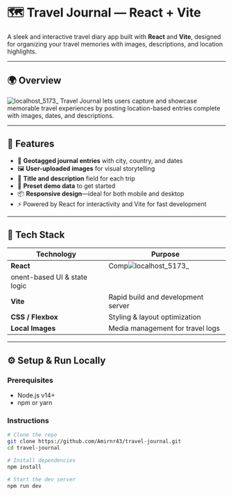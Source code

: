 # 🗺️ Travel Journal — React + Vite

A sleek and interactive travel diary app built with **React** and **Vite**, designed for organizing your travel memories with images, descriptions, and location highlights.

---


## 🌍 Overview
![localhost_5173_](https://github.com/user-attachments/assets/f59a66bb-75ae-4f05-9a9a-c838e677e1ef)
Travel Journal lets users capture and showcase memorable travel experiences by posting location-based entries complete with images, dates, and descriptions.

---

## 🎯 Features

- 📍 **Geotagged journal entries** with city, country, and dates  
- 🖼️ **User-uploaded images** for visual storytelling  
- 📝 **Title and description** field for each trip  
- 💾 **Preset demo data** to get started  
- 📦 **Responsive design**—ideal for both mobile and desktop  
- ⚡ Powered by React for interactivity and Vite for fast development

---

## 🧪 Tech Stack

| Technology        | Purpose                             |
|-------------------|-------------------------------------|
| **React**         | Comp![localhost_5173_](https://github.com/user-attachments/assets/2ff0d52b-0543-4fd3-86f1-b6ec37cd5c4a)
onent-based UI & state logic    |
| **Vite**          | Rapid build and development server  |
| **CSS / Flexbox** | Styling & layout optimization       |
| **Local Images**  | Media management for travel logs    |

---

## ⚙️ Setup & Run Locally

### Prerequisites

- Node.js v14+  
- npm or yarn

### Instructions

```bash
# Clone the repo
git clone https://github.com/Amirnr43/travel-journal.git
cd travel-journal

# Install dependencies
npm install

# Start the dev server
npm run dev

